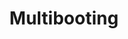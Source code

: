 ---
lang: en
layout: doc
redirect_to: https://github.com/Qubes-Community/Contents/blob/master/docs/configuration/multiboot.md
ref: 112
title: Multibooting
---